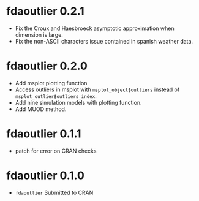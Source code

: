 # fdaoutlier 0.2.1
* Fix the Croux and Haesbroeck asymptotic approximation when dimension is large.
* Fix the non-ASCII characters issue contained in spanish weather data.

# fdaoutlier 0.2.0
* Add msplot plotting function
* Access outliers in msplot with `msplot_object$outliers` instead of `msplot_outlier$outliers_index`.
* Add nine simulation models with plotting function.
* Add MUOD method.

# fdaoutlier 0.1.1
* patch for error on CRAN checks

# fdaoutlier 0.1.0
* `fdaoutlier` Submitted to CRAN
